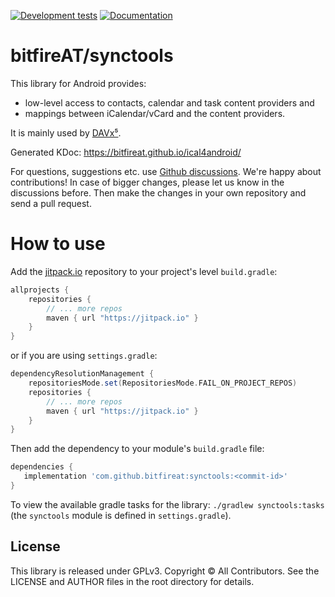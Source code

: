
[![Development tests](https://github.com/bitfireAT/synctools/actions/workflows/tests.yml/badge.svg)](https://github.com/bitfireAT/synctools/actions/workflows/tests.yml)
[![Documentation](https://img.shields.io/badge/documentation-kdoc-brightgreen)](https://bitfireat.github.io/synctools/)


# bitfireAT/synctools

This library for Android provides:

- low-level access to contacts, calendar and task content providers and
- mappings between iCalendar/vCard and the content providers.

It is mainly used by [DAVx⁵](https://www.davx5.com).

Generated KDoc: https://bitfireat.github.io/ical4android/

For questions, suggestions etc. use [Github discussions](https://github.com/bitfireAT/synctools/discussions).
We're happy about contributions! In case of bigger changes, please let us know in the discussions before.
Then make the changes in your own repository and send a pull request.


# How to use

Add the [jitpack.io](https://jitpack.io) repository to your project's level `build.gradle`:
```groovy
allprojects {
    repositories {
        // ... more repos
        maven { url "https://jitpack.io" }
    }
}
```

or if you are using `settings.gradle`:

```groovy
dependencyResolutionManagement {
    repositoriesMode.set(RepositoriesMode.FAIL_ON_PROJECT_REPOS)
    repositories {
        // ... more repos
        maven { url "https://jitpack.io" }
    }
}
```

Then add the dependency to your module's `build.gradle` file:
```groovy
dependencies {
   implementation 'com.github.bitfireat:synctools:<commit-id>'
}
```

To view the available gradle tasks for the library: `./gradlew synctools:tasks`
(the `synctools` module is defined in `settings.gradle`).


## License

This library is released under GPLv3. Copyright © All Contributors.
See the LICENSE and AUTHOR files in the root directory for details.
